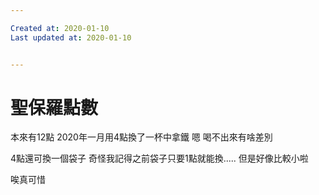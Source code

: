 ```yaml
---

Created at: 2020-01-10
Last updated at: 2020-01-10


---
```


# 聖保羅點數


本來有12點
2020年一月用4點換了一杯中拿鐵
嗯 喝不出來有啥差別

4點還可換一個袋子
奇怪我記得之前袋子只要1點就能換.....
但是好像比較小啦

唉真可惜

